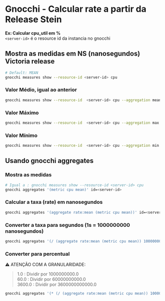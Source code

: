 # Gnocchi - Calcular rate a partir da Release Stein

**Ex: Calcular cpu_util em %**  
`<server-id>` é o resource id da instancia no gnocchi

## Mostra as medidas em NS (nanosegundos) Victoria release
```bash
# Default: MEAN
gnocchi measures show --resource-id <server-id> cpu
```

### Valor Médio, igual ao anterior
```bash
gnocchi measures show --resource-id  <server-id> cpu --aggregation mean
```

### Valor Máximo  
```bash
gnocchi measures show --resource-id  <server-id> cpu --aggregation max
```

### Valor Mínimo 
```bash
gnocchi measures show --resource-id  <server-id> cpu --aggregation min
```

## Usando gnocchi aggregates

### Mostra as medidas
```bash
# Igual a : gnocchi measures show --resource-id <server-id> cpu
gnocchi aggregates '(metric cpu mean)' id=<server-id>
```

### Calcular a taxa (rate) em nanosegundos
```bash
gnocchi aggregates '(aggregate rate:mean (metric cpu mean))' id=<server-id>
```

### Converter a taxa para segundos (1s = 1000000000 nanosegundos)
```bash
gnocchi aggregates '(/ (aggregate rate:mean (metric cpu mean)) 1000000000.0)' id=<server-id>
```

### Converter para percentual
:warning: ATENÇÃO COM A GRANULARIDADE:
>&Tab; 1.0    : Dividir por  1000000000.0  
>60.0   : Dividir por 60000000000.0  
>3600.0 : Dividir por 3600000000000.0  
```bash
gnocchi aggregates '(* (/ (aggregate rate:mean (metric cpu mean)) 1000000000.0) 100)' id=<server-id>
```

